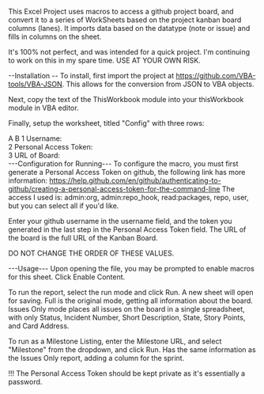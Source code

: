 This Excel Project uses macros to access a github project board, and convert it to a series of WorkSheets based on the project kanban board columns (lanes). It imports data based on the datatype (note or issue) and fills in columns on the sheet.

It's 100% not perfect, and was intended for a quick project. I'm continuing to work on this in my spare time. USE AT YOUR OWN RISK.

--Installation --
To install, first import the project at https://github.com/VBA-tools/VBA-JSON. This allows for the conversion from JSON to VBA objects.

Next, copy the text of the ThisWorkbook module into your thisWorkbook module in VBA editor.

Finally, setup the worksheet, titled "Config" with three rows:

A	B
1	Username:	
2	Personal Access Token:	
3	URL of Board:	
---Configuration for Running---
To configure the macro, you must first generate a Personal Access Token on github, the following link has more information: https://help.github.com/en/github/authenticating-to-github/creating-a-personal-access-token-for-the-command-line The access I used is: admin:org, admin:repo_hook, read:packages, repo, user, but you can select all if you'd like.

Enter your github username in the username field, and the token you generated in the last step in the Personal Access Token field. The URL of the board is the full URL of the Kanban Board.

DO NOT CHANGE THE ORDER OF THESE VALUES.

---Usage---
Upon opening the file, you may be prompted to enable macros for this sheet. Click Enable Content.

To run the report, select the run mode and click Run. A new sheet will open for saving. Full is the original mode, getting all information about the board. Issues Only mode places all issues on the board in a single spreadsheet, with only Status, Incident Number, Short Description, State, Story Points, and Card Address.

To run as a Milestone Listing, enter the Milestone URL, and select "Milestone" from the dropdown, and click Run. Has the same information as the Issues Only report, adding a column for the sprint.

!!! The Personal Access Token should be kept private as it's essentially a password.
